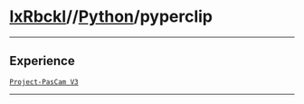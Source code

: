 # [lxRbckl](https://github.com/lxRbckl/lxRbckl/tree/main)//[Python](https://github.com/lxRbckl/lxRbckl/tree/main/Python)/pyperclip

---

## Experience
[`Project-PasCam V3`](https://github.com/lxRbckl/Project-PasCam/blob/V3/README.md)

---

